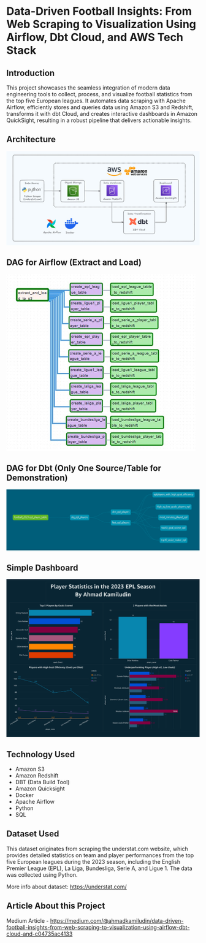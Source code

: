 # Data-Driven Football Insights: From Web Scraping to Visualization Using Airflow, Dbt Cloud, and AWS Tech Stack

## Introduction

This project showcases the seamless integration of modern data engineering tools to collect, process, and visualize football statistics from the top five European leagues. It automates data scraping with Apache Airflow, efficiently stores and queries data using Amazon S3 and Redshift, transforms it with dbt Cloud, and creates interactive dashboards in Amazon QuickSight, resulting in a robust pipeline that delivers actionable insights.
## Architecture 
<img src="Diagram.jpg">

## DAG for Airflow (Extract and Load)
<img src="airflow-dag.jpg">

## DAG for Dbt (Only One Source/Table for Demonstration)
<img src="dbt-dag.png">

## Simple Dashboard
<img src="Dashboard.jpg">

## Technology Used
- Amazon S3
- Amazon Redshift
- DBT (Data Build Tool)
- Amazon Quicksight
- Docker
- Apache Airflow
- Python
- SQL

## Dataset Used
This dataset originates from scraping the understat.com website, which provides detailed statistics on team and player performances from the top five European leagues during the 2023 season, including the English Premier League (EPL), La Liga, Bundesliga, Serie A, and Ligue 1. The data was collected using Python.

More info about dataset:
https://understat.com/


## Article About this Project 
Medium Article - https://medium.com/@ahmadkamiludin/data-driven-football-insights-from-web-scraping-to-visualization-using-airflow-dbt-cloud-and-c04735ac4133
